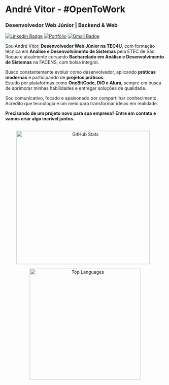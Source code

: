 # André Vitor - #OpenToWork

### Desenvolvedor Web Júnior | Backend & Web

[![Linkedin Badge](https://img.shields.io/badge/-LinkedIn-4a4a4a?style=flat-square&logo=Linkedin&logoColor=fff&link=https://www.linkedin.com/in/andrecodedev/)](https://www.linkedin.com/in/andrecodedev/) 
[![Portfólio](https://img.shields.io/badge/-Portfólio-4a4a4a?style=flat-square)](https://andrecode.dev.br/)
[![Gmail Badge](https://img.shields.io/badge/-contato.andrecodedev@gmail.com-4a4a4a?style=flat-square&logo=Gmail&logoColor=fff&link=mailto:contato.andrecodedev@gmail.com)](mailto:contato.andrecodedev@gmail.com)

Sou André Vitor, **Desenvolvedor Web Júnior na TEC4U**, com formação técnica em **Análise e Desenvolvimento de Sistemas** pela ETEC de São Roque e atualmente cursando **Bacharelado em Análise e Desenvolvimento de Sistemas** na FACENS, com bolsa integral.

Busco constantemente evoluir como desenvolvedor, aplicando **práticas modernas** e participando de **projetos práticos**.  
Estudo por plataformas como **OneBitCode, DIO e Alura**, sempre em busca de aprimorar minhas habilidades e entregar soluções de qualidade.

Sou comunicativo, focado e apaixonado por compartilhar conhecimento. Acredito que tecnologia é um meio para transformar ideias em realidade.

**Precisando de um projeto novo para sua empresa? Entre em contato e vamos criar algo incrível juntos.**

##
<div align="center">
  <img 
    src="https://github-readme-stats.vercel.app/api?username=andrecodedev&show_icons=true&include_all_commits=true&count_private=true&hide_border=true&locale=pt-br&title_color=ffffff&text_color=ffffff&icon_color=ffffff&bg_color=2e2e2e" 
    width="420"
    alt="GitHub Stats" 
    style="display: inline-block; vertical-align: top; margin-right: 15px;"
  />

  <img 
    src="https://github-readme-stats.vercel.app/api/top-langs/?username=andrecodedev&layout=compact&langs_count=12&hide_border=true&locale=pt-br&title_color=ffffff&text_color=ffffff&bg_color=2e2e2e" 
    width="350"
    alt="Top Languages" 
    style="display: inline-block; vertical-align: top;"
  />
</div>
